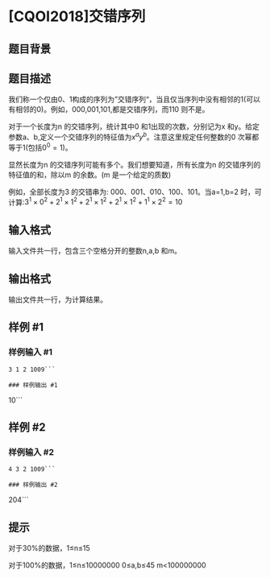 # [CQOI2018]交错序列

## 题目背景



## 题目描述

我们称一个仅由0、1构成的序列为”交错序列“，当且仅当序列中没有相邻的1(可以有相邻的0)。例如，000,001,101,都是交错序列，而110 则不是。

对于一个长度为n 的交错序列，统计其中0 和1出现的次数，分别记为x 和y。给定参数a、b,定义一个交错序列的特征值为$x^ay^b$。注意这里规定任何整数的0 次幂都等于1(包括$0^0=1$)。

显然长度为n 的交错序列可能有多个。我们想要知道，所有长度为n 的交错序列的特征值的和，除以m 的余数。(m 是一个给定的质数)

例如，全部长度为3 的交错串为: 000、001、010、100、101。当a=1,b=2 时，可计算:$3^1\times0^2+2^1\times1^2+2^1\times1^2+2^1\times1^2+1^1\times2^2=10$


## 输入格式

输入文件共一行，包含三个空格分开的整数n,a,b 和m。

## 输出格式

输出文件共一行，为计算结果。

## 样例 #1

### 样例输入 #1
```
3 1 2 1009```

### 样例输出 #1

```
10```

## 样例 #2

### 样例输入 #2
```
4 3 2 1009```

### 样例输出 #2

```
204```

## 提示

对于30%的数据，1≤n≤15

对于100%的数据，1≤n≤10000000 0≤a,b≤45 m<100000000
